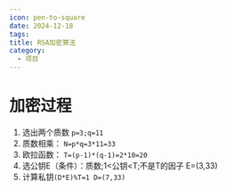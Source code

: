 ```yaml
---
icon: pen-to-square
date: 2024-12-18
tags: 
title: RSA加密算法
category:
  - 项目
---
```

# 加密过程
1. 选出两个质数 `p=3;q=11`
2. 质数相乘： `N=p*q=3*11=33`
3. 欧拉函数： `T=(p-1)*(q-1)=2*10=20`
4. 选公钥E（条件）：质数;1<公钥<T;不是T的因子 E=(3,33)
5. 计算私钥`(D*E)%T=1 D=(7,33)`




